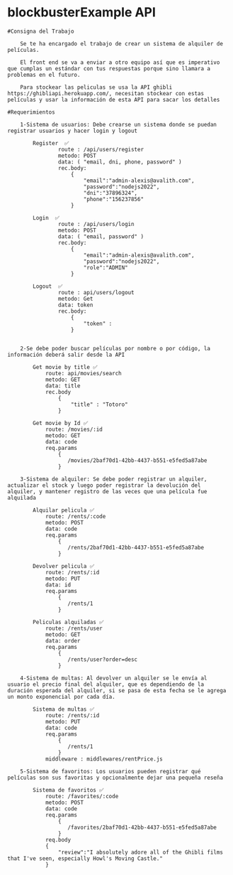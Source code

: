 # blockbusterExample API


    #Consigna del Trabajo
       
        Se te ha encargado el trabajo de crear un sistema de alquiler de películas. 
        
        El front end se va a enviar a otro equipo así que es imperativo que cumplas un estándar con tus respuestas porque sino llamara a problemas en el futuro.

        Para stockear las peliculas se usa la API ghibli https://ghibliapi.herokuapp.com/, necesitan stockear con estas películas y usar la información de esta API para sacar los detalles

    #Requerimientos

        1-Sistema de usuarios: Debe crearse un sistema donde se puedan registrar usuarios y hacer login y logout 

            Register  ✅
                    route : /api/users/register
                    metodo: POST 
                    data: ( "email, dni, phone, password" ) 
                    rec.body:
                        {
                            "email":"admin-alexis@avalith.com",
                            "password":"nodejs2022",
                            "dni":"37896324",
                            "phone":"156237856"
                        }

            Login  ✅
                    route : /api/users/login
                    metodo: POST
                    data: ( "email, password" ) 
                    rec.body:
                        {
                            "email":"admin-alexis@avalith.com",
                            "password":"nodejs2022",
                            "role":"ADMIN"
                        } 

            Logout  ✅
                    route : api/users/logout
                    metodo: Get
                    data: token
                    rec.body:
                        {
                            "token" : 
                        } 


        2-Se debe poder buscar películas por nombre o por código, la información deberá salir desde la API

            Get movie by title ✅
                route: api/movies/search
                metodo: GET
                data: title
                rec.body
                    {
                        "title" : "Totoro"
                    }

            Get movie by Id ✅
                route: /movies/:id
                metodo: GET
                data: code
                req.params
                    {
                       /movies/2baf70d1-42bb-4437-b551-e5fed5a87abe
                    }
                    
        3-Sistema de alquiler: Se debe poder registrar un alquiler, actualizar el stock y luego poder registrar la devolución del alquiler, y mantener registro de las veces que una película fue alquilada

            Alquilar pelicula ✅
                route: /rents/:code
                metodo: POST
                data: code
                req.params
                    {
                       /rents/2baf70d1-42bb-4437-b551-e5fed5a87abe
                    }

            Devolver pelicula ✅
                route: /rents/:id
                metodo: PUT
                data: id
                req.params
                    {
                       /rents/1
                    }

            Peliculas alquiladas ✅
                route: /rents/user
                metodo: GET
                data: order
                req.params
                    {
                       /rents/user?order=desc
                    }
        
        4-Sistema de multas: Al devolver un alquiler se le envía al usuario el precio final del alquiler, que es dependiendo de la duración esperada del alquiler, si se pasa de esta fecha se le agrega un monto exponencial por cada día.

            Sistema de multas ✅
                route: /rents/:id
                metodo: PUT
                data: code
                req.params
                    {
                       /rents/1
                    }
                middleware : middlewares/rentPrice.js

        5-Sistema de favoritos: Los usuarios pueden registrar qué películas son sus favoritas y opcionalmente dejar una pequeña reseña

            Sistema de favoritos ✅
                route: /favorites/:code
                metodo: POST
                data: code
                req.params
                    {
                       /favorites/2baf70d1-42bb-4437-b551-e5fed5a87abe
                    }
                req.body
                {
                    "review":"I absolutely adore all of the Ghibli films that I've seen, especially Howl's Moving Castle."
                }